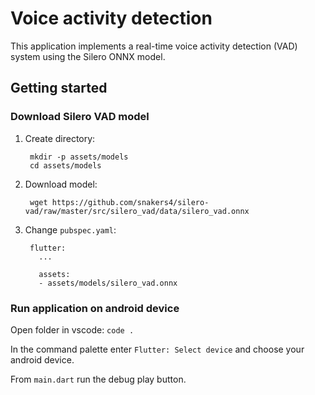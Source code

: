 # Voice activity detection

This application implements a real-time voice activity detection (VAD) system using the Silero ONNX model.

## Getting started

### Download Silero VAD model

1. Create directory:

		mkdir -p assets/models
		cd assets/models

2. Download model:

		wget https://github.com/snakers4/silero-vad/raw/master/src/silero_vad/data/silero_vad.onnx

3. Change `pubspec.yaml`:

		flutter:
		  ...
	
		  assets:
		  - assets/models/silero_vad.onnx

### Run application on android device

Open folder in vscode: `code .`

In the command palette enter `Flutter: Select device` and choose your android device.

From `main.dart` run the debug play button.
   
   	
